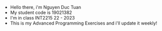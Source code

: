 * Hello there, i'm Nguyen Duc Tuan
* My student code is 19021382
* I'm in class INT2215 22 - 2023
* This is my Advanced Programming Exercises and i'll update it weekly!
